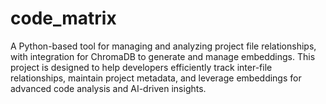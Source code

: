 # code_matrix
A Python-based tool for managing and analyzing project file relationships, with integration for ChromaDB to generate and manage embeddings. This project is designed to help developers efficiently track inter-file relationships, maintain project metadata, and leverage embeddings for advanced code analysis and AI-driven insights.
